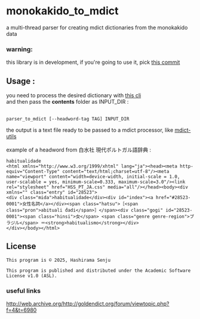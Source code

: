 # monokakido_to_mdict
a multi-thread parser for creating mdict dictionaries from the monokakido data

### warning:
this library is in development, if you're going to use it, pick [this commit](https://github.com/KonstantinDjairo/monokakido_to_mdict/tree/da3c4fe685641acf29f52cdb10639e429b75b0ad)

## Usage :
you need to process the desired dictionary with [this cli](https://git.ajattix.org/hashirama/mkd-utils)\
and then pass the **contents** folder as INPUT_DIR : <br></br>
```shell
parser_to_mdict [--headword-tag TAG] INPUT_DIR
```
the output is a text file ready to be passed to a mdict processor, like [mdict-utils](https://github.com/liuyug/mdict-utils) <br></br>
example of a headword from 白水社 現代ポルトガル語辞典 :
```
habitualidade
<html xmlns="http://www.w3.org/1999/xhtml" lang="ja"><head><meta http-equiv="Content-Type" content="text/html;charset=utf-8"/><meta name="viewport" content="width=device-width, initial-scale = 1.0, user-scalable = yes, minimum-scale=0.333, maximum-scale=3.0"/><link rel="stylesheet" href="HSS_PT_JA.css" media="all"/></head><body><div xmlns="" class="entry" id="28523">
<div class="mida">habitualidade</div><div id="index"><a href="#28523-0001">女性名詞</a></div><span class="hatsu">［<span class="pron">abituali ́dadi</span>］</span><div class="gogi" id="28523-0001"><span class="hinsi">女</span> <span class="genre genre-region">ブラジル</span> ＝<strong>habitualismo</strong></div>
</div></body></html>
```

## License
```
This program is © 2025, Hashirama Senju 

This program is published and distributed under the Academic Software License v1.0 (ASL).
```


### useful links
http://web.archive.org/http://goldendict.org/forum/viewtopic.php?f=4&t=6980
